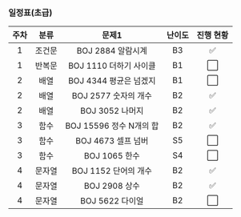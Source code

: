 

### 일정표(초급)

| 주차 | 분류 | 문제1 | 난이도 |진행 현황 |  
|:---:|:---:|:---:|:---:|:---:|
| 1 | 조건문 | BOJ 2884 알람시계 | B3 | ✅ |
| 1 | 반복문 | BOJ 1110 더하기 사이클 | B1 | ⬜ |
| 2 | 배열 | BOJ 4344 평균은 넘겠지 | B1 | ⬜ |
| 2 | 배열 | BOJ 2577 숫자의 개수 | B2 | ✅ | 
| 2 | 배열 | BOJ 3052 나머지 | B2 | ✅ |
| 3 | 함수 | BOJ 15596 정수 N개의 합| B2 | ✅ |
| 3 | 함수 | BOJ 4673 셀프 넘버 | S5 | ⬜ |
| 3 | 함수 | BOJ 1065 한수 | S4  | ⬜ |
| 4 | 문자열 | BOJ 1152 단어의 개수 | B2 | ✅ |
| 4 | 문자열 | BOJ 2908 상수 | B2 | ✅ |
| 4 | 문자열 | BOJ 5622 다이얼 | B2 | ⬜ |
